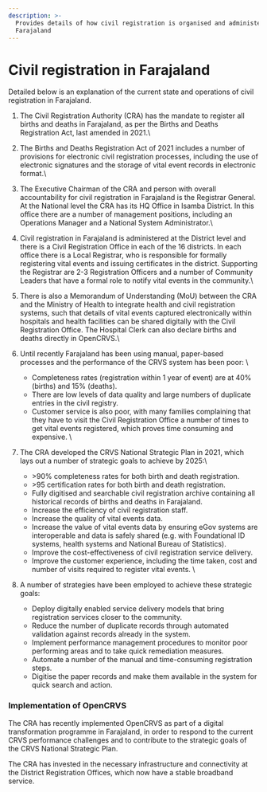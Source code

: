 ```yaml
---
description: >-
  Provides details of how civil registration is organised and administered in
  Farajaland
---
```


# Civil registration in Farajaland

Detailed below is an explanation of the current state and operations of civil registration in Farajaland.

1. The Civil Registration Authority (CRA) has the mandate to register all births and deaths in Farajaland, as per the Births and Deaths Registration Act, last amended in 2021.\

2. The Births and Deaths Registration Act of 2021 includes a number of provisions for electronic civil registration processes, including the use of electronic signatures and the storage of vital event records in electronic format.\

3. The Executive Chairman of the CRA and person with overall accountability for civil registration in Farajaland is the Registrar General. At the National level the CRA has its HQ Office in Isamba District. In this office there are a number of management positions, including an Operations Manager and a National System Administrator.\

4. Civil registration in Farajaland is administered at the District level and there is a Civil Registration Office in each of the 16 districts. In each office there is a Local Registrar, who is responsible for formally registering vital events and issuing certificates in the district. Supporting the Registrar are 2-3 Registration Officers and a number of Community Leaders that have a formal role to notify vital events in the community.\

5. There is also a Memorandum of Understanding (MoU) between the CRA and the Ministry of Health to integrate health and civil registration systems, such that details of vital events captured electronically within hospitals and health facilities can be shared digitally with the Civil Registration Office. The Hospital Clerk can also declare births and deaths directly in OpenCRVS.\

6. Until recently Farajaland has been using manual, paper-based processes and the performance of the CRVS system has been poor: \

   * Completeness rates (registration within 1 year of event) are at 40% (births) and 15% (deaths).
   * There are low levels of data quality and large numbers of duplicate entries in the civil registry.&#x20;
   * Customer service is also poor, with many families complaining that they have to visit the Civil Registration Office a number of times to get vital events registered, which proves time consuming and expensive. \

7. The CRA developed the CRVS National Strategic Plan in 2021, which lays out a number of strategic goals to achieve by 2025:\

   * \>90% completeness rates for both birth and death registration.
   * \>95 certification rates for both birth and death registration.
   * Fully digitised and searchable civil registration archive containing all historical records of births and deaths in Farajaland.
   * Increase the efficiency of civil registration staff.&#x20;
   * Increase the quality of vital events data.
   * Increase the value of vital events data by ensuring eGov systems are interoperable and data is safely shared (e.g. with Foundational ID systems, health systems and National Bureau of Statistics).
   * Improve the cost-effectiveness of civil registration service delivery.
   * Improve the customer experience, including the time taken, cost and number of visits required to register vital events. \

8. A number of strategies have been employed to achieve these strategic goals:
   * Deploy digitally enabled service delivery models that bring registration services closer to the community.
   * Reduce the number of duplicate records through automated validation against records already in the system.
   * Implement performance management procedures to monitor poor performing areas and to take quick remediation measures.
   * Automate a number of the manual and time-consuming registration steps.
   * Digitise the paper records and make them available in the system for quick search and action.&#x20;

### **Implementation of OpenCRVS**

The CRA has recently implemented OpenCRVS as part of a digital transformation programme in Farajaland, in order to respond to the current CRVS performance challenges and to contribute to the strategic goals of the CRVS National Strategic Plan. &#x20;

The CRA has invested in the necessary infrastructure and connectivity at the District Registration Offices, which now have a stable broadband service.

